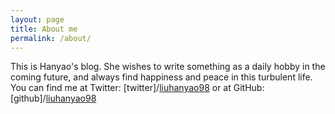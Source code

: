 ```yaml
---
layout: page
title: About me
permalink: /about/
---
```


This is Hanyao's blog. She wishes to write something as a daily hobby in the coming future, and always find happiness and peace in this turbulent life.
You can find me at Twitter:
[twitter]/[liuhanyao98](https://twitter.com/liuhanyao98) or at GitHub:
[github]/[liuhanyao98](https://github.com/liuhanyao98)
